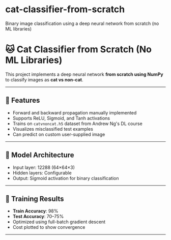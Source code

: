 # cat-classifier-from-scratch
Binary image classification using a deep neural network from scratch (no ML libraries)
# 🐱 Cat Classifier from Scratch (No ML Libraries)

This project implements a deep neural network **from scratch using NumPy** to classify images as **cat vs non-cat**.


---

## 📌 Features

- Forward and backward propagation manually implemented
- Supports ReLU, Sigmoid, and Tanh activations
- Trains on `catvnoncat.h5` dataset from Andrew Ng's DL course
- Visualizes misclassified test examples
- Can predict on custom user-supplied image

---

## 🧠 Model Architecture

- Input layer: 12288 (64×64×3)
- Hidden layers: Configurable
- Output: Sigmoid activation for binary classification

---

## 🚀 Training Results

- **Train Accuracy**: 98%
- **Test Accuracy**: 70–75%
- Optimized using full-batch gradient descent
- Cost plotted to show convergence

---




